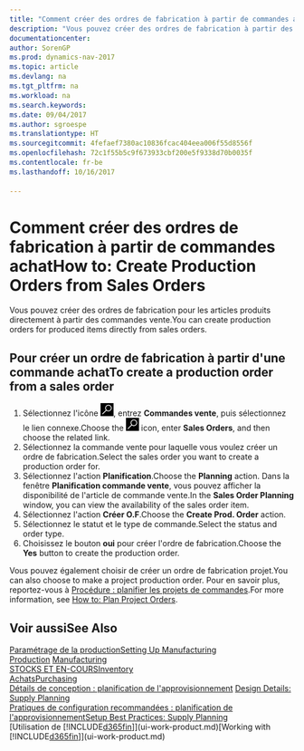 ```yaml
---
title: "Comment créer des ordres de fabrication à partir de commandes achat"
description: "Vous pouvez créer des ordres de fabrication à partir des commandes vente dans le département Ventes & marketing."
documentationcenter: 
author: SorenGP
ms.prod: dynamics-nav-2017
ms.topic: article
ms.devlang: na
ms.tgt_pltfrm: na
ms.workload: na
ms.search.keywords: 
ms.date: 09/04/2017
ms.author: sgroespe
ms.translationtype: HT
ms.sourcegitcommit: 4fefaef7380ac10836fcac404eea006f55d8556f
ms.openlocfilehash: 72c1f55b5c9f673933cbf200e5f9338d70b0035f
ms.contentlocale: fr-be
ms.lasthandoff: 10/16/2017

---
```

# <a name="how-to-create-production-orders-from-sales-orders"></a><span data-ttu-id="47cb9-103">Comment créer des ordres de fabrication à partir de commandes achat</span><span class="sxs-lookup"><span data-stu-id="47cb9-103">How to: Create Production Orders from Sales Orders</span></span>
<span data-ttu-id="47cb9-104">Vous pouvez créer des ordres de fabrication pour les articles produits directement à partir des commandes vente.</span><span class="sxs-lookup"><span data-stu-id="47cb9-104">You can create production orders for produced items directly from sales orders.</span></span>  

## <a name="to-create-a-production-order-from-a-sales-order"></a><span data-ttu-id="47cb9-105">Pour créer un ordre de fabrication à partir d'une commande achat</span><span class="sxs-lookup"><span data-stu-id="47cb9-105">To create a production order from a sales order</span></span>  

1.  <span data-ttu-id="47cb9-106">Sélectionnez l'icône ![Page ou état pour la recherche](media/ui-search/search_small.png "Page ou état pour la recherche"), entrez **Commandes vente**, puis sélectionnez le lien connexe.</span><span class="sxs-lookup"><span data-stu-id="47cb9-106">Choose the ![Search for Page or Report](media/ui-search/search_small.png "Search for Page or Report icon") icon, enter **Sales Orders**, and then choose the related link.</span></span>  
2.  <span data-ttu-id="47cb9-107">Sélectionnez la commande vente pour laquelle vous voulez créer un ordre de fabrication.</span><span class="sxs-lookup"><span data-stu-id="47cb9-107">Select the sales order you want to create a production order for.</span></span>  
3.  <span data-ttu-id="47cb9-108">Sélectionnez l'action **Planification**.</span><span class="sxs-lookup"><span data-stu-id="47cb9-108">Choose the **Planning** action.</span></span> <span data-ttu-id="47cb9-109">Dans la fenêtre **Planification commande vente**, vous pouvez afficher la disponibilité de l'article de commande vente.</span><span class="sxs-lookup"><span data-stu-id="47cb9-109">In the **Sales Order Planning** window, you can view the availability of the sales order item.</span></span>  
4.  <span data-ttu-id="47cb9-110">Sélectionnez l'action **Créer O.F**.</span><span class="sxs-lookup"><span data-stu-id="47cb9-110">Choose the **Create Prod. Order** action.</span></span>  
5.  <span data-ttu-id="47cb9-111">Sélectionnez le statut et le type de commande.</span><span class="sxs-lookup"><span data-stu-id="47cb9-111">Select the status and order type.</span></span>  
6.  <span data-ttu-id="47cb9-112">Choisissez le bouton **oui** pour créer l'ordre de fabrication.</span><span class="sxs-lookup"><span data-stu-id="47cb9-112">Choose the **Yes** button to create the production order.</span></span>

<span data-ttu-id="47cb9-113">Vous pouvez également choisir de créer un ordre de fabrication projet.</span><span class="sxs-lookup"><span data-stu-id="47cb9-113">You can also choose to make a project production order.</span></span> <span data-ttu-id="47cb9-114">Pour en savoir plus, reportez\-vous à [Procédure : planifier les projets de commandes](production-how-to-plan-project-orders.md).</span><span class="sxs-lookup"><span data-stu-id="47cb9-114">For more information, see [How to: Plan Project Orders](production-how-to-plan-project-orders.md).</span></span>   

## <a name="see-also"></a><span data-ttu-id="47cb9-115">Voir aussi</span><span class="sxs-lookup"><span data-stu-id="47cb9-115">See Also</span></span>  
[<span data-ttu-id="47cb9-116">Paramétrage de la production</span><span class="sxs-lookup"><span data-stu-id="47cb9-116">Setting Up Manufacturing</span></span>](production-configure-production-processes.md)  
<span data-ttu-id="47cb9-117">[Production](production-manage-manufacturing.md)  </span><span class="sxs-lookup"><span data-stu-id="47cb9-117">[Manufacturing](production-manage-manufacturing.md)  </span></span>  
[<span data-ttu-id="47cb9-118">STOCKS ET EN-COURS</span><span class="sxs-lookup"><span data-stu-id="47cb9-118">Inventory</span></span>](inventory-manage-inventory.md)  
[<span data-ttu-id="47cb9-119">Achats</span><span class="sxs-lookup"><span data-stu-id="47cb9-119">Purchasing</span></span>](purchasing-manage-purchasing.md)  
<span data-ttu-id="47cb9-120">[Détails de conception : planification de l'approvisionnement](design-details-supply-planning.md) </span><span class="sxs-lookup"><span data-stu-id="47cb9-120">[Design Details: Supply Planning](design-details-supply-planning.md) </span></span>  
[<span data-ttu-id="47cb9-121">Pratiques de configuration recommandées : planification de l'approvisionnement</span><span class="sxs-lookup"><span data-stu-id="47cb9-121">Setup Best Practices: Supply Planning</span></span>](setup-best-practices-supply-planning.md)  
<span data-ttu-id="47cb9-122">[Utilisation de [!INCLUDE[d365fin](includes/d365fin_md.md)]](ui-work-product.md)</span><span class="sxs-lookup"><span data-stu-id="47cb9-122">[Working with [!INCLUDE[d365fin](includes/d365fin_md.md)]](ui-work-product.md)</span></span>

